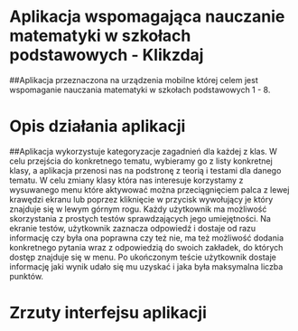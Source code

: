 # Aplikacja wspomagająca nauczanie matematyki w szkołach podstawowych - Klikzdaj
##Aplikacja przeznaczona na urządzenia mobilne której celem jest wspomaganie nauczania matematyki w szkołach podstawowych 1 - 8. 

# Opis działania aplikacji
##Aplikacja wykorzystuje kategoryzacje zagadnień dla każdej z klas. W celu przejścia do konkretnego tematu, wybieramy go z listy konkretnej klasy, a aplikacja przenosi nas na podstronę z teorią i testami dla danego tematu. W celu zmiany klasy która nas interesuje korzystamy z wysuwanego menu które aktywować można przeciągnięciem palca z lewej krawędzi ekranu lub poprzez kliknięcie w przycisk wywołujący je który znajduje się w lewym górnym rogu. Każdy użytkownik ma możliwość skorzystania z prostych testów sprawdzających jego umiejętności. Na ekranie testów, użytkownik zaznacza odpowiedź i dostaje od razu informację czy była ona poprawna czy też nie, ma też możliwość dodania konkretnego pytania wraz z odpowiedzią do swoich zakładek, do których dostęp znajduje się w menu. Po ukończonym teście użytkownik dostaje informację jaki wynik udało się mu uzyskać i jaka była maksymalna liczba punktów. 

# Zrzuty interfejsu aplikacji

